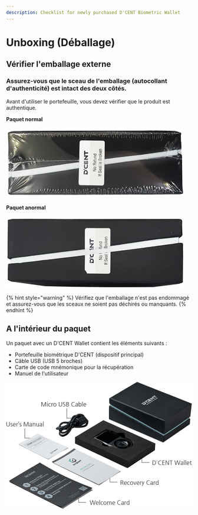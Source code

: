 ```yaml
---
description: Checklist for newly purchased D'CENT Biometric Wallet
---
```


# Unboxing \(Déballage\)

## **Vérifier l'emballage externe**

### **Assurez-vous que le sceau de l'emballage \(autocollant d'authenticité\) est intact des deux côtés.**

Avant d'utiliser le portefeuille, vous devez vérifier que le produit est authentique.

**Paquet normal**

![](../.gitbook/assets/image%20%2894%29.png)

#### **Paquet anormal**

![](../.gitbook/assets/image%20%2887%29.png)

{% hint style="warning" %}
Vérifiez que l'emballage n'est pas endommagé et assurez-vous que les sceaux ne soient pas déchirés ou manquants. 
{% endhint %}

## **A l'intérieur du paquet**

Un paquet avec un D'CENT Wallet contient les éléments suivants : 

* Portefeuille biométrique D'CENT \(dispositif principal\)
* Câble USB \(USB 5 broches\)
* Carte de code mnémonique pour la récupération
* Manuel de l'utilisateur

![Contenu de l&apos;emballage de D&apos;CENT Wallet](../.gitbook/assets/img-products-box.png)


